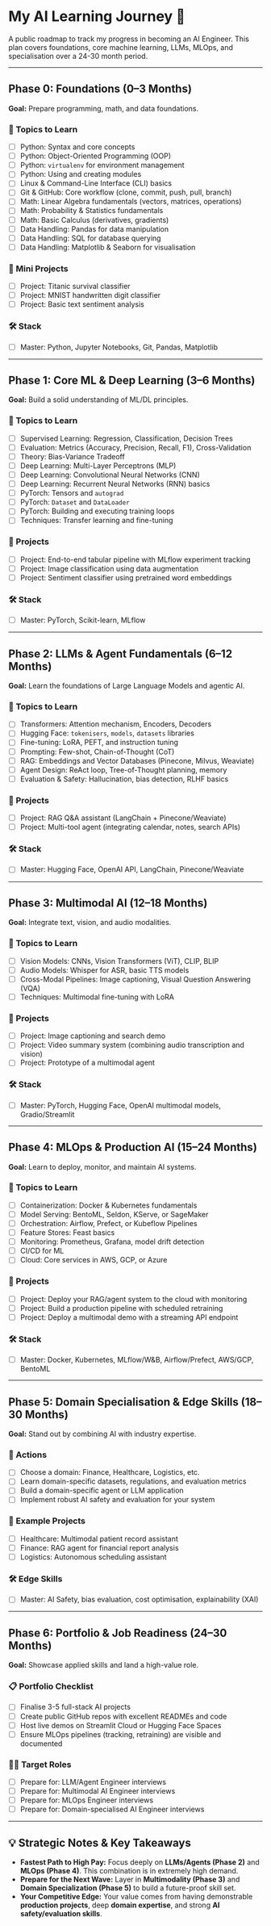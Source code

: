 # My AI Learning Journey 🚀

A public roadmap to track my progress in becoming an AI Engineer. This plan covers foundations, core machine learning, LLMs, MLOps, and specialisation over a 24-30 month period.

---

## Phase 0: Foundations (0–3 Months)

**Goal:** Prepare programming, math, and data foundations.

### 🧠 Topics to Learn
- [ ] Python: Syntax and core concepts
- [ ] Python: Object-Oriented Programming (OOP)
- [ ] Python: `virtualenv` for environment management
- [ ] Python: Using and creating modules
- [ ] Linux & Command-Line Interface (CLI) basics
- [ ] Git & GitHub: Core workflow (clone, commit, push, pull, branch)
- [ ] Math: Linear Algebra fundamentals (vectors, matrices, operations)
- [ ] Math: Probability & Statistics fundamentals
- [ ] Math: Basic Calculus (derivatives, gradients)
- [ ] Data Handling: Pandas for data manipulation
- [ ] Data Handling: SQL for database querying
- [ ] Data Handling: Matplotlib & Seaborn for visualisation

### 🚀 Mini Projects
- [ ] Project: Titanic survival classifier
- [ ] Project: MNIST handwritten digit classifier
- [ ] Project: Basic text sentiment analysis

### 🛠️ Stack
- [ ] Master: Python, Jupyter Notebooks, Git, Pandas, Matplotlib

---

## Phase 1: Core ML & Deep Learning (3–6 Months)

**Goal:** Build a solid understanding of ML/DL principles.

### 🧠 Topics to Learn
- [ ] Supervised Learning: Regression, Classification, Decision Trees
- [ ] Evaluation: Metrics (Accuracy, Precision, Recall, F1), Cross-Validation
- [ ] Theory: Bias-Variance Tradeoff
- [ ] Deep Learning: Multi-Layer Perceptrons (MLP)
- [ ] Deep Learning: Convolutional Neural Networks (CNN)
- [ ] Deep Learning: Recurrent Neural Networks (RNN) basics
- [ ] PyTorch: Tensors and `autograd`
- [ ] PyTorch: `Dataset` and `DataLoader`
- [ ] PyTorch: Building and executing training loops
- [ ] Techniques: Transfer learning and fine-tuning

### 🚀 Projects
- [ ] Project: End-to-end tabular pipeline with MLflow experiment tracking
- [ ] Project: Image classification using data augmentation
- [ ] Project: Sentiment classifier using pretrained word embeddings

### 🛠️ Stack
- [ ] Master: PyTorch, Scikit-learn, MLflow

---

## Phase 2: LLMs & Agent Fundamentals (6–12 Months)

**Goal:** Learn the foundations of Large Language Models and agentic AI.

### 🧠 Topics to Learn
- [ ] Transformers: Attention mechanism, Encoders, Decoders
- [ ] Hugging Face: `tokenisers`, `models`, `datasets` libraries
- [ ] Fine-tuning: LoRA, PEFT, and instruction tuning
- [ ] Prompting: Few-shot, Chain-of-Thought (CoT)
- [ ] RAG: Embeddings and Vector Databases (Pinecone, Milvus, Weaviate)
- [ ] Agent Design: ReAct loop, Tree-of-Thought planning, memory
- [ ] Evaluation & Safety: Hallucination, bias detection, RLHF basics

### 🚀 Projects
- [ ] Project: RAG Q&A assistant (LangChain + Pinecone/Weaviate)
- [ ] Project: Multi-tool agent (integrating calendar, notes, search APIs)

### 🛠️ Stack
- [ ] Master: Hugging Face, OpenAI API, LangChain, Pinecone/Weaviate

---

## Phase 3: Multimodal AI (12–18 Months)

**Goal:** Integrate text, vision, and audio modalities.

### 🧠 Topics to Learn
- [ ] Vision Models: CNNs, Vision Transformers (ViT), CLIP, BLIP
- [ ] Audio Models: Whisper for ASR, basic TTS models
- [ ] Cross-Modal Pipelines: Image captioning, Visual Question Answering (VQA)
- [ ] Techniques: Multimodal fine-tuning with LoRA

### 🚀 Projects
- [ ] Project: Image captioning and search demo
- [ ] Project: Video summary system (combining audio transcription and vision)
- [ ] Project: Prototype of a multimodal agent

### 🛠️ Stack
- [ ] Master: PyTorch, Hugging Face, OpenAI multimodal models, Gradio/Streamlit

---

## Phase 4: MLOps & Production AI (15–24 Months)

**Goal:** Learn to deploy, monitor, and maintain AI systems.

### 🧠 Topics to Learn
- [ ] Containerization: Docker & Kubernetes fundamentals
- [ ] Model Serving: BentoML, Seldon, KServe, or SageMaker
- [ ] Orchestration: Airflow, Prefect, or Kubeflow Pipelines
- [ ] Feature Stores: Feast basics
- [ ] Monitoring: Prometheus, Grafana, model drift detection
- [ ] CI/CD for ML
- [ ] Cloud: Core services in AWS, GCP, or Azure

### 🚀 Projects
- [ ] Project: Deploy your RAG/agent system to the cloud with monitoring
- [ ] Project: Build a production pipeline with scheduled retraining
- [ ] Project: Deploy a multimodal demo with a streaming API endpoint

### 🛠️ Stack
- [ ] Master: Docker, Kubernetes, MLflow/W&B, Airflow/Prefect, AWS/GCP, BentoML

---

## Phase 5: Domain Specialisation & Edge Skills (18–30 Months)

**Goal:** Stand out by combining AI with industry expertise.

### 🎯 Actions
- [ ] Choose a domain: Finance, Healthcare, Logistics, etc.
- [ ] Learn domain-specific datasets, regulations, and evaluation metrics
- [ ] Build a domain-specific agent or LLM application
- [ ] Implement robust AI safety and evaluation for your system

### 🚀 Example Projects
- [ ] Healthcare: Multimodal patient record assistant
- [ ] Finance: RAG agent for financial report analysis
- [ ] Logistics: Autonomous scheduling assistant

### 🛠️ Edge Skills
- [ ] Master: AI Safety, bias evaluation, cost optimisation, explainability (XAI)

---

## Phase 6: Portfolio & Job Readiness (24–30 Months)

**Goal:** Showcase applied skills and land a high-value role.

### 📋 Portfolio Checklist
- [ ] Finalise 3-5 full-stack AI projects
- [ ] Create public GitHub repos with excellent READMEs and code
- [ ] Host live demos on Streamlit Cloud or Hugging Face Spaces
- [ ] Ensure MLOps pipelines (tracking, retraining) are visible and documented

### 🧑‍💻 Target Roles
- [ ] Prepare for: LLM/Agent Engineer interviews
- [ ] Prepare for: Multimodal AI Engineer interviews
- [ ] Prepare for: MLOps Engineer interviews
- [ ] Prepare for: Domain-specialised AI Engineer interviews

---

## 💡 Strategic Notes & Key Takeaways

* **Fastest Path to High Pay:** Focus deeply on **LLMs/Agents (Phase 2)** and **MLOps (Phase 4)**. This combination is in extremely high demand.
* **Prepare for the Next Wave:** Layer in **Multimodality (Phase 3)** and **Domain Specialization (Phase 5)** to build a future-proof skill set.
* **Your Competitive Edge:** Your value comes from having demonstrable **production projects**, deep **domain expertise**, and strong **AI safety/evaluation skills**.
